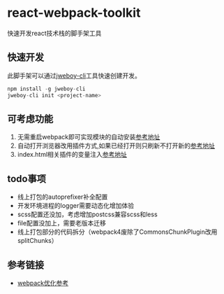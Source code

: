 # react-webpack-toolkit

快速开发react技术栈的脚手架工具

## 快速开发

此脚手架可以通过[jweboy-cli](https://www.npmjs.com/package/jweboy-cli)工具快速创建开发。

``` js
npm install -g jweboy-cli
jweboy-cli init <project-name>
```

## 可考虑功能

1. 无需重启webpack即可实现模块的自动安装[参考地址](https://sourcegraph.com/github.com/facebook/create-react-app/-/blob/packages/react-scripts/config/webpack.config.dev.js#L363)
2. 自动打开浏览器改用插件方式,如果已经打开则只刷新不打开新的[参考地址](https://sourcegraph.com/github.com/facebook/create-react-app/-/blob/packages/react-dev-utils/openBrowser.js#L43:10)
3. index.html相关插件的变量注入[参考地址](https://sourcegraph.com/github.com/facebook/create-react-app/-/blob/packages/react-dev-utils/InterpolateHtmlPlugin.js)

## todo事项

- 线上打包的autoprefixer补全配置
- 开发环境进程的logger需要动态化增加体验
- scss配置还没加，考虑增加postcss兼容scss和less
- file配置没加上，需要老版本迁移
- 线上打包部分的代码拆分（webpack4废除了CommonsChunkPlugin改用splitChunks）

## 参考链接

- [webpack优化参考](https://jeffjade.com/2017/08/12/125-webpack-package-optimization-for-speed)
